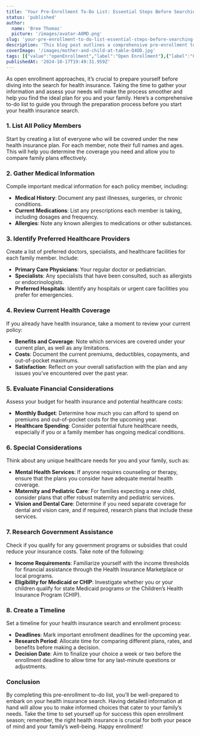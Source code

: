 ```yaml
---
title: 'Your Pre-Enrollment To-Do List: Essential Steps Before Searching for Health Insurance'
status: 'published'
author:
  name: 'Bree Thomas'
  picture: '/images/avatar-A0MD.png'
slug: 'your-pre-enrollment-to-do-list-essential-steps-before-searching-for-health-insurance'
description: 'This blog post outlines a comprehensive pre-enrollment to-do list for individuals preparing to search for health insurance during open enrollment. By following this checklist, individuals can streamline their health insurance search, ultimately finding coverage that best suits their family''s needs.'
coverImage: '/images/mother-and-child-at-table-Q4OD.jpg'
tags: [{"value":"openEnrollment","label":"Open Enrollment"},{"label":"Checklist","value":"checklist"}]
publishedAt: '2024-10-17T19:49:31.959Z'
---
```


As open enrollment approaches, it’s crucial to prepare yourself before diving into the search for health insurance. Taking the time to gather your information and assess your needs will make the process smoother and help you find the ideal plan for you and your family. Here’s a comprehensive to-do list to guide you through the preparation process before you start your health insurance search.

### 1. List All Policy Members

Start by creating a list of everyone who will be covered under the new health insurance plan. For each member, note their full names and ages. This will help you determine the coverage you need and allow you to compare family plans effectively.

### 2. Gather Medical Information

Compile important medical information for each policy member, including:

- **Medical History**: Document any past illnesses, surgeries, or chronic conditions.
- **Current Medications**: List any prescriptions each member is taking, including dosages and frequency.
- **Allergies**: Note any known allergies to medications or other substances.

### 3. Identify Preferred Healthcare Providers

Create a list of preferred doctors, specialists, and healthcare facilities for each family member. Include:

- **Primary Care Physicians**: Your regular doctor or pediatrician.
- **Specialists**: Any specialists that have been consulted, such as allergists or endocrinologists.
- **Preferred Hospitals**: Identify any hospitals or urgent care facilities you prefer for emergencies.

### 4. Review Current Health Coverage

If you already have health insurance, take a moment to review your current policy:

- **Benefits and Coverage**: Note which services are covered under your current plan, as well as any limitations.
- **Costs**: Document the current premiums, deductibles, copayments, and out-of-pocket maximums.
- **Satisfaction**: Reflect on your overall satisfaction with the plan and any issues you’ve encountered over the past year.

### 5. Evaluate Financial Considerations

Assess your budget for health insurance and potential healthcare costs:

- **Monthly Budget**: Determine how much you can afford to spend on premiums and out-of-pocket costs for the upcoming year.
- **Healthcare Spending**: Consider potential future healthcare needs, especially if you or a family member has ongoing medical conditions.

### 6. Special Considerations

Think about any unique healthcare needs for you and your family, such as:

- **Mental Health Services**: If anyone requires counseling or therapy, ensure that the plans you consider have adequate mental health coverage.
- **Maternity and Pediatric Care**: For families expecting a new child, consider plans that offer robust maternity and pediatric services.
- **Vision and Dental Care**: Determine if you need separate coverage for dental and vision care, and if required, research plans that include these services.

### 7. Research Government Assistance

Check if you qualify for any government programs or subsidies that could reduce your insurance costs. Take note of the following:

- **Income Requirements**: Familiarize yourself with the income thresholds for financial assistance through the Health Insurance Marketplace or local programs.
- **Eligibility for Medicaid or CHIP**: Investigate whether you or your children qualify for state Medicaid programs or the Children’s Health Insurance Program (CHIP).

### 8. Create a Timeline

Set a timeline for your health insurance search and enrollment process:

- **Deadlines**: Mark important enrollment deadlines for the upcoming year.
- **Research Period**: Allocate time for comparing different plans, rates, and benefits before making a decision.
- **Decision Date**: Aim to finalize your choice a week or two before the enrollment deadline to allow time for any last-minute questions or adjustments.

### Conclusion

By completing this pre-enrollment to-do list, you’ll be well-prepared to embark on your health insurance search. Having detailed information at hand will allow you to make informed choices that cater to your family’s needs. Take the time to set yourself up for success this open enrollment season; remember, the right health insurance is crucial for both your peace of mind and your family’s well-being. Happy enrollment!